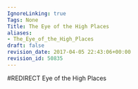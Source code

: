 ```yaml
---
IgnoreLinking: true
Tags: None
Title: The Eye of the High Places
aliases:
- The_Eye_of_the_High_Places
draft: false
revision_date: 2017-04-05 22:43:06+00:00
revision_id: 50835
---
```


#REDIRECT Eye of the High Places